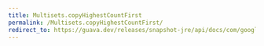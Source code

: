```yaml
---
title: Multisets.copyHighestCountFirst
permalink: /Multisets.copyHighestCountFirst/
redirect_to: https://guava.dev/releases/snapshot-jre/api/docs/com/google/common/collect/Multisets.html#copyHighestCountFirst-com.google.common.collect.Multiset-
---
```

